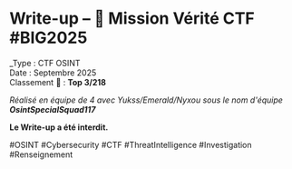 # Write-up – 🏦​ Mission Vérité CTF #BIG2025

_Type : CTF OSINT  
Date : Septembre 2025  
Classement 🥉 : **Top 3/218**

_Réalisé en équipe de 4 avec Yukss/Emerald/Nyxou sous le nom d'équipe **OsintSpecialSquad117**_

**Le Write-up a été interdit.**

<!-- Hashtags pour référencement -->
#OSINT #Cybersecurity #CTF #ThreatIntelligence #Investigation #Renseignement
